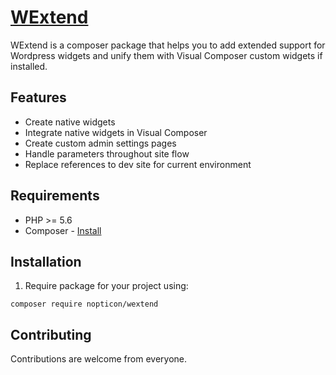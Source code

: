 # [WExtend](https://github.com/nopticon/wextend)

WExtend is a composer package that helps you to add extended support for Wordpress widgets and unify them with Visual Composer custom widgets if installed.

## Features

* Create native widgets
* Integrate native widgets in Visual Composer
* Create custom admin settings pages
* Handle parameters throughout site flow
* Replace references to dev site for current environment

## Requirements

* PHP >= 5.6
* Composer - [Install](https://getcomposer.org/doc/00-intro.md#installation-linux-unix-osx)

## Installation

1. Require package for your project using:

  `composer require nopticon/wextend`

## Contributing

Contributions are welcome from everyone.
